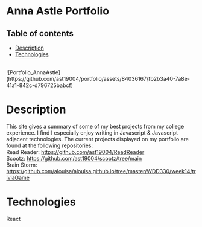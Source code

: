 # Anna Astle Portfolio

## Table of contents

- [Description](#description)
- [Technologies](#technologies)
<br/>
![Portfolio_AnnaAstle](https://github.com/ast19004/portfolio/assets/84036167/fb2b3a40-7a8e-41a1-842c-d796725babcf)
<br/>

# Description

This site gives a summary of some of my best projects from my college experience. I find I especially enjoy writing in Javascript & Javascript adjacent technologies. The current projects displayed on my portfolio are found at the following repositories:
<br/>
Read Reader: https://github.com/ast19004/ReadReader<br/>
Scootz: https://github.com/ast19004/scootz/tree/main<br/>
Brain Storm: https://github.com/alouisa/alouisa.github.io/tree/master/WDD330/week14/triviaGame

# Technologies

React
